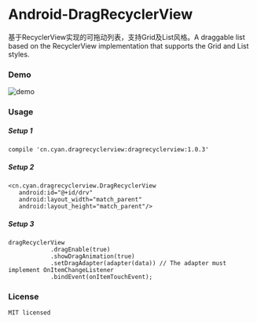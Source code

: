 # Android-DragRecyclerView
基于RecyclerView实现的可拖动列表，支持Grid及List风格。A draggable list based on the RecyclerView implementation that supports the Grid and List styles.

### Demo

![demo](http://i.imgur.com/0l8Dnbx.gif)


### Usage

##### Setup 1
    compile 'cn.cyan.dragrecyclerview:dragrecyclerview:1.0.3'

##### Setup 2

    <cn.cyan.dragrecyclerview.DragRecyclerView
       android:id="@+id/drv"
       android:layout_width="match_parent"
       android:layout_height="match_parent"/>

##### Setup 3

    dragRecyclerView
                .dragEnable(true)
                .showDragAnimation(true)
                .setDragAdapter(adapter(data)) // The adapter must implement OnItemChangeListener
                .bindEvent(onItemTouchEvent);

### License

    MIT licensed

